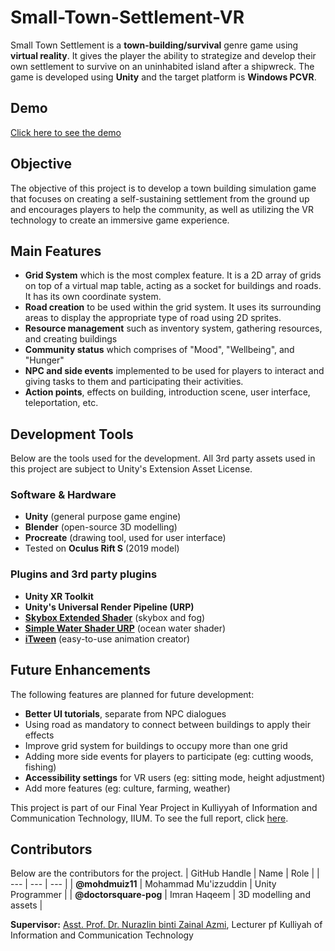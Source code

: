 # Small-Town-Settlement-VR
Small Town Settlement is a **town-building/survival** genre game using **virtual reality**. It gives the player the ability to strategize and develop their own settlement to survive on an uninhabited island after a shipwreck. The game is developed using **Unity** and the target platform is **Windows PCVR**.

## Demo
[Click here to see the demo](https://youtu.be/6OgPKl1NC2Q)

## Objective
The objective of this project is to develop a town building simulation game that focuses on creating a self-sustaining settlement from the ground up and encourages players to help the community, as well as utilizing the VR technology to create an immersive game experience.

## Main Features
- **Grid System** which is the most complex feature. It is a 2D array of grids on top of a virtual map table, acting as a socket for buildings and roads. It has its own coordinate system.
- **Road creation** to be used within the grid system. It uses its surrounding areas to display the appropriate type of road using 2D sprites.
- **Resource management** such as inventory system, gathering resources, and creating buildings
- **Community status** which comprises of "Mood", "Wellbeing", and "Hunger"
- **NPC and side events** implemented to be used for players to interact and giving tasks to them and participating their activities.
- **Action points**, effects on building, introduction scene, user interface, teleportation, etc.

## Development Tools
Below are the tools used for the development. All 3rd party assets used in this project are subject to Unity's Extension Asset License.

### Software & Hardware
- **Unity** (general purpose game engine)
- **Blender** (open-source 3D modelling)
- **Procreate** (drawing tool, used for user interface)
- Tested on **Oculus Rift S** (2019 model)

### Plugins and 3rd party plugins
- **Unity XR Toolkit**
- **Unity's Universal Render Pipeline (URP)**
- [**Skybox Extended Shader**](https://assetstore.unity.com/packages/vfx/shaders/free-skybox-extended-shader-107400) (skybox and fog)
- [**Simple Water Shader URP**](https://assetstore.unity.com/packages/2d/textures-materials/water/simple-water-shader-urp-191449) (ocean water shader)
- [**iTween**](https://assetstore.unity.com/packages/tools/animation/itween-84) (easy-to-use animation creator)

## Future Enhancements
The following features are planned for future development:
- **Better UI tutorials**, separate from NPC dialogues
- Using road as mandatory to connect between buildings to apply their effects
- Improve grid system for buildings to occupy more than one grid
- Adding more side events for players to participate (eg: cutting woods, fishing)
- **Accessibility settings** for VR users (eg: sitting mode, height adjustment)
- Add more features (eg: culture, farming, weather)

This project is part of our Final Year Project in Kulliyyah of Information and Communication Technology, IIUM. To see the full report, click [here](https://docs.google.com/document/d/1MjXnOokWWkWo_s0p_5D1avOs2DC0pmgG/edit?usp=sharing&ouid=102531622528573220978&rtpof=true&sd=true).

## Contributors
Below are the contributors for the project. 
| GitHub Handle | Name | Role |
| --- | --- | --- |
| **@mohdmuiz11** | Mohammad Mu'izzuddin | Unity Programmer |
| **@doctorsquare-pog** | Imran Haqeem | 3D modelling and assets |

**Supervisor:** [Asst. Prof. Dr. Nurazlin binti Zainal Azmi](https://www.iium.edu.my/directory/show/10163), Lecturer pf Kulliyah of Information and Communication Technology
